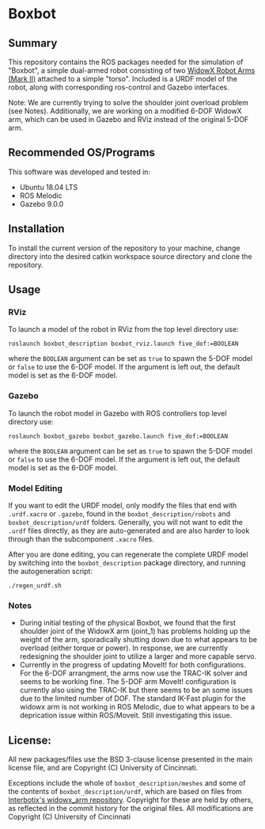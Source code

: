 # Boxbot

## Summary

This repository contains the ROS packages needed for the simulation of "Boxbot", a simple dual-armed robot consisting of two [WidowX Robot Arms (Mark II)](http://www.trossenrobotics.com/widowxrobotarm) attached to a simple "torso". Included is a URDF model of the robot, along with corresponding ros-control and Gazebo interfaces.

Note: We are currently trying to solve the shoulder joint overload problem (see Notes). Additionally, we are working on a modified 6-DOF WidowX arm, which can be used in Gazebo and RViz instead of the original 5-DOF arm.

## Recommended OS/Programs

This software was developed and tested in:
- Ubuntu 18.04 LTS
- ROS Melodic
- Gazebo 9.0.0

## Installation 

To install the current version of the repository to your machine, change directory into the desired catkin workspace source directory and clone the repository.

## Usage

### RViz

To launch a model of the robot in RViz from the top level directory use:

```
roslaunch boxbot_description boxbot_rviz.launch five_dof:=BOOLEAN
```

where the ```BOOLEAN``` argument can be set as ```true``` to spawn the 5-DOF model or ```false``` to use the 6-DOF model. If the argument is left out, the default model is set as the 6-DOF model.

### Gazebo

To launch the robot model in Gazebo with ROS controllers top level directory use:

```
roslaunch boxbot_gazebo boxbot_gazebo.launch five_dof:=BOOLEAN
```

where the ```BOOLEAN``` argument can be set as ```true``` to spawn the 5-DOF model or ```false``` to use the 6-DOF model. If the argument is left out, the default model is set as the 6-DOF model.

### Model Editing

If you want to edit the URDF model, only modify the files that end with ```.urdf.xacro``` or ```.gazebo```, found in the ```boxbot_description/robots``` and ```boxbot_description/urdf``` folders. Generally, you will not want to edit the ```.urdf``` files directly, as they are auto-generated and are also harder to look through than the subcomponent ```.xacro``` files.

After you are done editing, you can regenerate the complete URDF model by switching into the ```boxbot_description``` package directory, and running the autogeneration script:

```
./regen_urdf.sh
```

### Notes

- During initial testing of the physical Boxbot, we found that the first shoulder joint of the WidowX arm (joint_1) has problems holding up the weight of the arm, sporadically shutting down due to what appears to be overload (either torque or power). In response, we are currently redesigning the shoulder joint to utilize a larger and more capable servo.
- Currently in the progress of updating MoveIt! for both configurations. For the 6-DOF arrangment, the arms now use the TRAC-IK solver and seems to be working fine. The 5-DOF arm MoveIt! configuration is currently also using the TRAC-IK but there seems to be an some issues due to the limited number of DOF. The standard IK-Fast plugin for the widowx arm is not working in ROS Melodic, due to what appears to be a deprication issue within ROS/Moveit. Still investigating this issue.

## License:

All new packages/files use the BSD 3-clause license presented in the main license file, and are Copyright (C) University of Cincinnati.

Exceptions include the whole of `boxbot_description/meshes` and some of the contents of `boxbot_description/urdf`, which are based on files from [Interbotix's widowx_arm repository](https://github.com/Interbotix/widowx_arm). Copyright for these are held by others, as reflected in the commit history for the original files. All modifications are Copyright (C) University of Cincinnati

